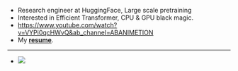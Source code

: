 - Research engineer at HuggingFace, Large scale pretraining
- Interested in Efficient Transformer, CPU & GPU black magic.
- https://www.youtube.com/watch?v=VYPi0qcHWvQ&ab_channel=ABANIMETION
- My [**resume**](https://drive.google.com/file/d/126C_mDtxm_WL7ycGY4RxhPcFnTLwzavN/view?usp=sharing).
---
- ![](https://komarev.com/ghpvc/?username=3outeille&color=blueviolet)
